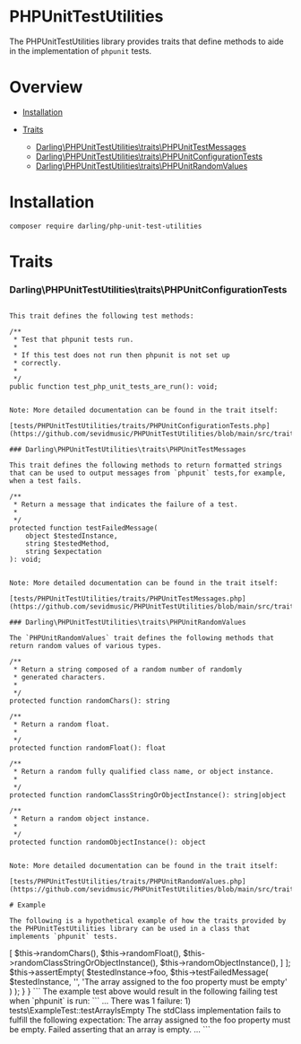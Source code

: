 # PHPUnitTestUtilities

The PHPUnitTestUtilities library provides traits that define methods
to aide in the implementation of `phpunit` tests.

# Overview

- [Installation](#installation)

- [Traits](#traits)

  - [Darling\PHPUnitTestUtilities\traits\PHPUnitTestMessages](#darlingphpunittestutilitiestraitsphpunittestmessages)
  - [Darling\PHPUnitTestUtilities\traits\PHPUnitConfigurationTests](#darlingphpunittestutilitiestraitsphpunitconfigurationtests)
  - [Darling\PHPUnitTestUtilities\traits\PHPUnitRandomValues](#darlingphpunittestutilitiestraitsphpunitrandomvalues)

# Installation

```
composer require darling/php-unit-test-utilities
```

# Traits

### Darling\PHPUnitTestUtilities\traits\PHPUnitConfigurationTests

```

This trait defines the following test methods:

```
    /**
     * Test that phpunit tests run.
     *
     * If this test does not run then phpunit is not set up
     * correctly.
     *
     */
    public function test_php_unit_tests_are_run(): void;

```

Note: More detailed documentation can be found in the trait itself:

[tests/PHPUnitTestUtilities/traits/PHPUnitConfigurationTests.php](https://github.com/sevidmusic/PHPUnitTestUtilities/blob/main/src/traits/PHPUnitConfigurationTests.php)

### Darling\PHPUnitTestUtilities\traits\PHPUnitTestMessages

This trait defines the following methods to return formatted strings
that can be used to output messages from `phpunit` tests,for example,
when a test fails.

```
    /**
     * Return a message that indicates the failure of a test.
     *
     */
    protected function testFailedMessage(
        object $testedInstance,
        string $testedMethod,
        string $expectation
    ): void;

```

Note: More detailed documentation can be found in the trait itself:

[tests/PHPUnitTestUtilities/traits/PHPUnitTestMessages.php](https://github.com/sevidmusic/PHPUnitTestUtilities/blob/main/src/traits/PHPUnitTestMessages.php)

### Darling\PHPUnitTestUtilities\traits\PHPUnitRandomValues

The `PHPUnitRandomValues` trait defines the following methods that
return random values of various types.

```

    /**
     * Return a string composed of a random number of randomly
     * generated characters.
     *
     */
    protected function randomChars(): string

    /**
     * Return a random float.
     *
     */
    protected function randomFloat(): float

    /**
     * Return a random fully qualified class name, or object instance.
     *
     */
    protected function randomClassStringOrObjectInstance(): string|object

    /**
     * Return a random object instance.
     *
     */
    protected function randomObjectInstance(): object

```

Note: More detailed documentation can be found in the trait itself:

[tests/PHPUnitTestUtilities/traits/PHPUnitRandomValues.php](https://github.com/sevidmusic/PHPUnitTestUtilities/blob/main/src/traits/PHPUnitRandomValues.php)

# Example

The following is a hypothetical example of how the traits provided by
the PHPUnitTestUtilities library can be used in a class that
implements `phpunit` tests.

```
<?php

namespace tests;

use PHPUnit\Framework\TestCase;
use Darling\PHPUnitTestUtilities\traits\PHPUnitConfigurationTests;
use Darling\PHPUnitTestUtilities\traits\PHPUnitTestMessages;
use Darling\PHPUnitTestUtilities\traits\PHPUnitRandomValues;

class ExampleTest extends TestCase
{
    use PHPUnitConfigurationTests;
    use PHPUnitTestMessages;
    use PHPUnitRandomValues;

    public function testArrayIsEmpty()
    {
        $testedInstance =
            (object) [
                'foo' => [
                    $this->randomChars(),
                    $this->randomFloat(),
                    $this->randomClassStringOrObjectInstance(),
                    $this->randomObjectInstance(),
                ]
            ];
        $this->assertEmpty(
            $testedInstance->foo,
            $this->testFailedMessage(
                $testedInstance,
                '',
                'The array assigned to the foo property must be empty'
            )
        );
    }

}

```

The example test above would result in the following failing test
when `phpunit` is run:

```
...

There was 1 failure:

1) tests\ExampleTest::testArrayIsEmpty
The stdClass implementation fails to fulfill the following expectation:

The array assigned to the foo property must be empty.
Failed asserting that an array is empty.

...

```

